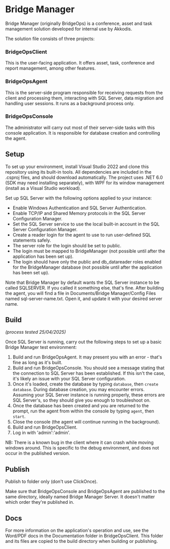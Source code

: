 # Bridge Manager

Bridge Manager (originally BridgeOps) is a conference, asset and task management solution developed for internal use by Akkodis.

The solution file consists of three projects:

### BridgeOpsClient
This is the user-facing application. It offers asset, task, conference and report management, among other features.

### BridgeOpsAgent
This is the server-side program responsible for receiving requests from the client and processing them, interacting with SQL Server, data migration and handling user sessions. It runs as a background process only.

### BridgeOpsConsole
The administrator will carry out most of their server-side tasks with this console application. It is responsible for database creation and controlling the agent.

## Setup

To set up your environment, install Visual Studio 2022 and clone this repository using its built-in tools. All dependencies are included in the .csproj files, and should download automatically. The project uses .NET 6.0 (SDK may need installing separately), with WPF for its window management (install as a Visual Studio workload).

Set up SQL Server with the following options applied to your instance:
- Enable Windows Authentication and SQL Server Authentication.
- Enable TCP/IP and Shared Memory protocols in the SQL Server Configuration Manager.
- Set the SQL Server service to use the local built-in account in the SQL Server Configuration Manager.
- Create a reader login for the agent to use to run user-defined SQL statements safely.
 - The server role for the login should be set to public.
 - The login must be mapped to BridgeManager (not possible until after the application has been set up).
 - The login should have only the public and db_datareader roles enabled for the BridgeManager database (not possible until after the application has been set up).

Note that Bridge Manager by default wants the SQL Server instance to be called SQLSERVER. If you called it something else, that's fine. After building the agent, you will find a file in Documents/Bridge Manager/Config Files named sql-server-name.txt. Open it, and update it with your desired server name.

## Build
*(process tested 25/04/2025)*

Once SQL Server is running, carry out the following steps to set up a basic Bridge Manager test environment:

1) Build and run BridgeOpsAgent. It may present you with an error - that's fine as long as it's built.
2) Build and run BridgeOpsConsole. You should see a message stating that the connection to SQL Server has been established. If this isn't the case, it's likely an issue with your SQL Server configuration.
3) Once it's loaded, create the database by typing ``database``, then ``create database``. During database creation, you may encounter errors. Assuming your SQL Server instance is running properly, these errors are SQL Server's, so they should give you enough to troubleshoot on.
4) Once the database has been created and you are returned to the prompt, run the agent from within the console by typing ``agent``, then ``start``.
5) Close the console (the agent will continue running in the background).
6) Build and run BridgeOpsClient.
7) Log in with 'admin':'admin'.

NB: There is a known bug in the client where it can crash while moving windows around. This is specific to the debug environment, and does not occur in the published version.

## Publish

Publish to folder only (don't use ClickOnce).

Make sure that BridgeOpsConsole and BridgeOpsAgent are published to the same directory, ideally named Bridge Manager Server. It doesn't matter which order they're published in.

## Docs

For more information on the application's operation and use, see the Word/PDF docs in the Documentation folder in BridgeOpsClient. This folder and its files are copied to the build directory when building or publishing.
